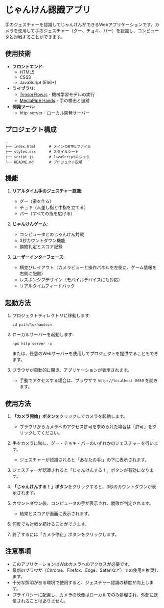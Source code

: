# じゃんけん認識アプリ

手のジェスチャーを認識してじゃんけんができるWebアプリケーションです。カメラを使用して手のジェスチャー（グー、チョキ、パー）を認識し、コンピュータと対戦することができます。

## 使用技術

- **フロントエンド**:
  - HTML5
  - CSS3
  - JavaScript (ES6+)
- **ライブラリ**:
  - [TensorFlow.js](https://www.tensorflow.org/js) - 機械学習モデルの実行
  - [MediaPipe Hands](https://google.github.io/mediapipe/solutions/hands.html) - 手の検出と追跡
- **開発ツール**:
  - http-server - ローカル開発サーバー

## プロジェクト構成

```
.
├── index.html      # メインのHTMLファイル
├── styles.css      # スタイルシート
├── script.js       # JavaScriptロジック
└── README.md       # プロジェクト説明
```

## 機能

1. **リアルタイム手のジェスチャー認識**:
   - グー（拳を作る）
   - チョキ（人差し指と中指を立てる）
   - パー（すべての指を広げる）

2. **じゃんけんゲーム**:
   - コンピュータとのじゃんけん対戦
   - 3秒カウントダウン機能
   - 勝敗判定とスコア記録

3. **ユーザーインターフェース**:
   - 横並びレイアウト（カメラビューと操作パネルを左側に、ゲーム情報を右側に配置）
   - レスポンシブデザイン（モバイルデバイスにも対応）
   - リアルタイムフィードバック

## 起動方法

1. プロジェクトディレクトリに移動します:
   ```
   cd path/to/handson
   ```

2. ローカルサーバーを起動します:
   ```
   npx http-server -o
   ```
   または、任意のWebサーバーを使用してプロジェクトを提供することもできます。

3. ブラウザが自動的に開き、アプリケーションが表示されます。
   - 手動でアクセスする場合は、ブラウザで `http://localhost:8080` を開きます。

## 使用方法

1. **「カメラ開始」ボタン**をクリックしてカメラを起動します。
   - ブラウザからカメラへのアクセス許可を求められた場合は「許可」をクリックしてください。

2. 手をカメラに映し、グー・チョキ・パーのいずれかのジェスチャーを行います。
   - ジェスチャーが認識されると「あなたの手:」の下に表示されます。

3. ジェスチャーが認識されると「じゃんけんする！」ボタンが有効になります。

4. **「じゃんけんする！」ボタン**をクリックすると、3秒のカウントダウンが表示されます。

5. カウントダウン後、コンピュータの手が表示され、勝敗が判定されます。
   - 結果とスコアが画面に表示されます。

6. 何度でも対戦を続けることができます。

7. 終了するには「カメラ停止」ボタンをクリックします。

## 注意事項

- このアプリケーションはWebカメラへのアクセスが必要です。
- 最新のブラウザ（Chrome、Firefox、Edge、Safariなど）での使用を推奨します。
- 十分な照明がある環境で使用すると、ジェスチャー認識の精度が向上します。
- プライバシーに配慮し、カメラの映像はローカルでのみ処理され、外部に送信されることはありません。

